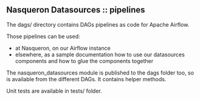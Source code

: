 ## Nasqueron Datasources :: pipelines

The dags/ directory contains DAGs pipelines as code for Apache Airflow.

Those pipelines can be used:

   - at Nasqueron, on our Airflow instance
   - elsewhere, as a sample documentation how to use our datasources
     components and how to glue the components together

The nasqueron_datasources module is published to the dags folder too,
so is available from the different DAGs. It contains helper methods.

Unit tests are available in tests/ folder.
